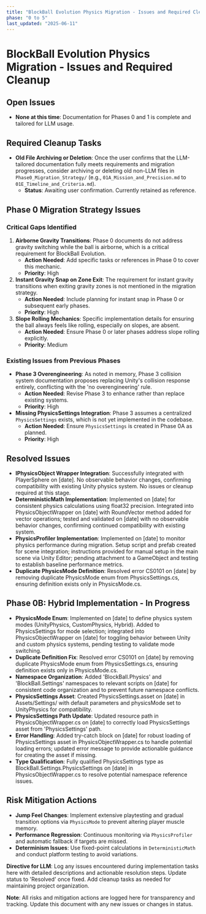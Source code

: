 ```yaml
---
title: "BlockBall Evolution Physics Migration - Issues and Required Cleanup"
phase: "0 to 5"
last_updated: "2025-06-11"
---
```


# BlockBall Evolution Physics Migration - Issues and Required Cleanup

## Open Issues
- **None at this time**: Documentation for Phases 0 and 1 is complete and tailored for LLM usage.

## Required Cleanup Tasks
- **Old File Archiving or Deletion**: Once the user confirms that the LLM-tailored documentation fully meets requirements and migration progresses, consider archiving or deleting old non-LLM files in `Phase0_Migration_Strategy/` (e.g., `01A_Mission_and_Precision.md` to `01E_Timeline_and_Criteria.md`).
  - **Status**: Awaiting user confirmation. Currently retained as reference.

## Phase 0 Migration Strategy Issues

### Critical Gaps Identified
1. **Airborne Gravity Transitions**: Phase 0 documents do not address gravity switching while the ball is airborne, which is a critical requirement for BlockBall Evolution.
   - **Action Needed**: Add specific tasks or references in Phase 0 to cover this mechanic.
   - **Priority**: High
2. **Instant Gravity Snap on Zone Exit**: The requirement for instant gravity transitions when exiting gravity zones is not mentioned in the migration strategy.
   - **Action Needed**: Include planning for instant snap in Phase 0 or subsequent early phases.
   - **Priority**: High
3. **Slope Rolling Mechanics**: Specific implementation details for ensuring the ball always feels like rolling, especially on slopes, are absent.
   - **Action Needed**: Ensure Phase 0 or later phases address slope rolling explicitly.
   - **Priority**: Medium

### Existing Issues from Previous Phases
- **Phase 3 Overengineering**: As noted in memory, Phase 3 collision system documentation proposes replacing Unity's collision response entirely, conflicting with the 'no overengineering' rule.
  - **Action Needed**: Revise Phase 3 to enhance rather than replace existing systems.
  - **Priority**: High
- **Missing PhysicsSettings Integration**: Phase 3 assumes a centralized `PhysicsSettings` exists, which is not yet implemented in the codebase.
  - **Action Needed**: Ensure `PhysicsSettings` is created in Phase 0A as planned.
  - **Priority**: High

## Resolved Issues
- **IPhysicsObject Wrapper Integration**: Successfully integrated with PlayerSphere on [date]. No observable behavior changes, confirming compatibility with existing Unity physics system. No issues or cleanup required at this stage.
- **DeterministicMath Implementation**: Implemented on [date] for consistent physics calculations using float32 precision. Integrated into PhysicsObjectWrapper on [date] with RoundVector method added for vector operations; tested and validated on [date] with no observable behavior changes, confirming continued compatibility with existing system.
- **PhysicsProfiler Implementation**: Implemented on [date] to monitor physics performance during migration. Setup script and prefab created for scene integration; instructions provided for manual setup in the main scene via Unity Editor; pending attachment to a GameObject and testing to establish baseline performance metrics.
- **Duplicate PhysicsMode Definition**: Resolved error CS0101 on [date] by removing duplicate PhysicsMode enum from PhysicsSettings.cs, ensuring definition exists only in PhysicsMode.cs.

## Phase 0B: Hybrid Implementation - In Progress
- **PhysicsMode Enum**: Implemented on [date] to define physics system modes (UnityPhysics, CustomPhysics, Hybrid). Added to PhysicsSettings for mode selection; integrated into PhysicsObjectWrapper on [date] for toggling behavior between Unity and custom physics systems, pending testing to validate mode switching.
- **Duplicate Definition Fix**: Resolved error CS0101 on [date] by removing duplicate PhysicsMode enum from PhysicsSettings.cs, ensuring definition exists only in PhysicsMode.cs.
- **Namespace Organization**: Added 'BlockBall.Physics' and 'BlockBall.Settings' namespaces to relevant scripts on [date] for consistent code organization and to prevent future namespace conflicts.
- **PhysicsSettings Asset**: Created PhysicsSettings.asset on [date] in Assets/Settings/ with default parameters and physicsMode set to UnityPhysics for compatibility.
- **PhysicsSettings Path Update**: Updated resource path in PhysicsObjectWrapper.cs on [date] to correctly load PhysicsSettings asset from 'PhysicsSettings' path.
- **Error Handling**: Added try-catch block on [date] for robust loading of PhysicsSettings asset in PhysicsObjectWrapper.cs to handle potential loading errors; updated error message to provide actionable guidance for creating the asset if missing.
- **Type Qualification**: Fully qualified PhysicsSettings type as BlockBall.Settings.PhysicsSettings on [date] in PhysicsObjectWrapper.cs to resolve potential namespace reference issues.

## Risk Mitigation Actions
- **Jump Feel Changes**: Implement extensive playtesting and gradual transition options via `PhysicsMode` to prevent altering player muscle memory.
- **Performance Regression**: Continuous monitoring via `PhysicsProfiler` and automatic fallback if targets are missed.
- **Determinism Issues**: Use fixed-point calculations in `DeterministicMath` and conduct platform testing to avoid variations.

**Directive for LLM**: Log any issues encountered during implementation tasks here with detailed descriptions and actionable resolution steps. Update status to 'Resolved' once fixed. Add cleanup tasks as needed for maintaining project organization.

**Note**: All risks and mitigation actions are logged here for transparency and tracking. Update this document with any new issues or changes in status.
